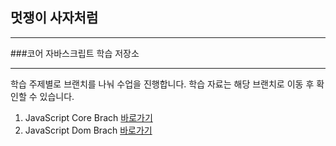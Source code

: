 ## 멋쟁이 사자처럼

---

###코어 자바스크립트 학습 저장소

---

학습 주제별로 브랜치를 나눠 수업을 진행합니다.
학습 자료는 해당 브랜치로 이동 후 확인할 수 있습니다.

1. JavaScript Core Brach [바로가기](https://github.com/junghyunlee0922/core_javascript/tree/01.core)
2. JavaScript Dom Brach [바로가기](https://www.naver.com)
